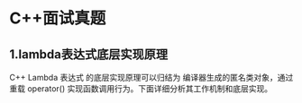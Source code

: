 # C++面试真题
## 1.lambda表达式底层实现原理
C++ Lambda 表达式 的底层实现原理可以归结为 编译器生成的匿名类对象，通过重载 operator() 实现函数调用行为。下面详细分析其工作机制和底层实现。


